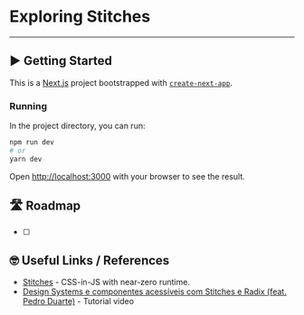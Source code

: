 # Exploring Stitches

>

---

## ▶️ Getting Started

This is a [Next.js](https://nextjs.org/) project bootstrapped with [`create-next-app`](https://github.com/vercel/next.js/tree/canary/packages/create-next-app).

### Running

In the project directory, you can run:

```bash
npm run dev
# or
yarn dev
```

Open [http://localhost:3000](http://localhost:3000) with your browser to see the result.

## 🛣 Roadmap

- [ ]

## 🤓 Useful Links / References

- [Stitches](https://stitches.dev) - CSS-in-JS with near-zero runtime.
- [Design Systems e componentes acessíveis com Stitches e Radix (feat. Pedro Duarte)](https://www.youtube.com/watch?v=c_hrvOaZRNo) - Tutorial video
